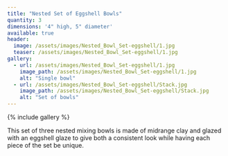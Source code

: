 ```yaml
---
title: "Nested Set of Eggshell Bowls"
quantity: 3
dimensions: '4" high, 5" diameter'
available: true
header:
  image: /assets/images/Nested_Bowl_Set-eggshell/1.jpg
  teaser: /assets/images/Nested_Bowl_Set-eggshell/1.jpg
gallery:
  - url: /assets/images/Nested_Bowl_Set-eggshell/1.jpg
    image_path: /assets/images/Nested_Bowl_Set-eggshell/1.jpg
    alt: "Single bowl"
  - url: /assets/images/Nested_Bowl_Set-eggshell/Stack.jpg
    image_path: /assets/images/Nested_Bowl_Set-eggshell/Stack.jpg
    alt: "Set of bowls"
---
```


{% include gallery %}

This set of three nested mixing bowls is made of midrange clay and glazed with an eggshell glaze to give both a consistent look while having each piece of the set be unique.

